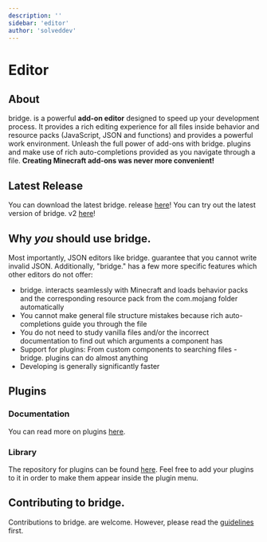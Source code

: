 ```yaml
---
description: ''
sidebar: 'editor'
author: 'solveddev'
---
```


# Editor

## About

bridge. is a powerful **add-on editor** designed to speed up your development process. It provides a rich editing experience for all files inside behavior and resource packs (JavaScript, JSON and functions) and provides a powerful work environment. Unleash the full power of add-ons with bridge. plugins and make use of rich auto-completions provided as you navigate through a file. **Creating Minecraft add-ons was never more convenient!**

## Latest Release

You can download the latest bridge. release [here](https://github.com/bridge-core/bridge./releases/latest)!
You can try out the latest version of bridge. v2 [here](https://bridge-core.github.io/editor/)!

## Why _you_ should use bridge.

Most importantly, JSON editors like bridge. guarantee that you cannot write invalid JSON.
Additionally, "bridge." has a few more specific features which other editors do not offer:

-   bridge. interacts seamlessly with Minecraft and loads behavior packs and the corresponding resource pack from the com.mojang folder automatically
-   You cannot make general file structure mistakes because rich auto-completions guide you through the file
-   You do not need to study vanilla files and/or the incorrect documentation to find out which arguments a component has
-   Support for plugins: From custom components to searching files - bridge. plugins can do almost anything
-   Developing is generally significantly faster

## Plugins

### Documentation

You can read more on plugins [here](/extension-docs/).

### Library

The repository for plugins can be found [here](https://github.com/solvedDev/bridge-plugins). Feel free to add your plugins to it in order to make them appear inside the plugin menu.

## Contributing to bridge.

Contributions to bridge. are welcome. However, please read the [guidelines](https://github.com/solvedDev/bridge./blob/master/CONTRIBUTING.md) first.
